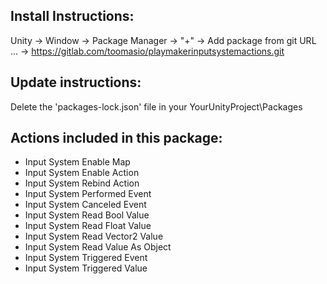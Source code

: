 Install Instructions:
----------------------
Unity -> Window -> Package Manager -> "+" -> Add package from git URL ... -> https://gitlab.com/toomasio/playmakerinputsystemactions.git

Update instructions:
---------------------
Delete the 'packages-lock.json' file in your YourUnityProject\Packages

Actions included in this package:
---------------------------------
- Input System Enable Map
- Input System Enable Action
- Input System Rebind Action
- Input System Performed Event
- Input System Canceled Event
- Input System Read Bool Value
- Input System Read Float Value
- Input System Read Vector2 Value
- Input System Read Value As Object
- Input System Triggered Event
- Input System Triggered Value